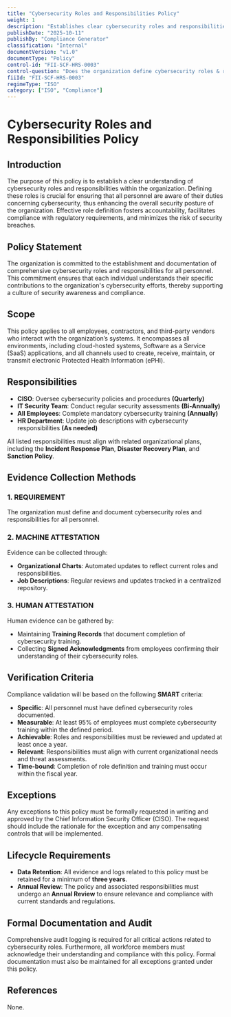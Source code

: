 ```yaml
---
title: "Cybersecurity Roles and Responsibilities Policy"
weight: 1
description: "Establishes clear cybersecurity roles and responsibilities to enhance accountability and compliance within the organization."
publishDate: "2025-10-11"
publishBy: "Compliance Generator"
classification: "Internal"
documentVersion: "v1.0"
documentType: "Policy"
control-id: "FII-SCF-HRS-0003"
control-question: "Does the organization define cybersecurity roles & responsibilities for all personnel?"
fiiId: "FII-SCF-HRS-0003"
regimeType: "ISO"
category: ["ISO", "Compliance"]
---
```


# Cybersecurity Roles and Responsibilities Policy

## Introduction
The purpose of this policy is to establish a clear understanding of cybersecurity roles and responsibilities within the organization. Defining these roles is crucial for ensuring that all personnel are aware of their duties concerning cybersecurity, thus enhancing the overall security posture of the organization. Effective role definition fosters accountability, facilitates compliance with regulatory requirements, and minimizes the risk of security breaches.

## Policy Statement
The organization is committed to the establishment and documentation of comprehensive cybersecurity roles and responsibilities for all personnel. This commitment ensures that each individual understands their specific contributions to the organization's cybersecurity efforts, thereby supporting a culture of security awareness and compliance.

## Scope
This policy applies to all employees, contractors, and third-party vendors who interact with the organization’s systems. It encompasses all environments, including cloud-hosted systems, Software as a Service (SaaS) applications, and all channels used to create, receive, maintain, or transmit electronic Protected Health Information (ePHI).

## Responsibilities
- **CISO**: Oversee cybersecurity policies and procedures **(Quarterly)**
- **IT Security Team**: Conduct regular security assessments **(Bi-Annually)**
- **All Employees**: Complete mandatory cybersecurity training **(Annually)** 
- **HR Department**: Update job descriptions with cybersecurity responsibilities **(As needed)**

All listed responsibilities must align with related organizational plans, including the **Incident Response Plan**, **Disaster Recovery Plan**, and **Sanction Policy**.

## Evidence Collection Methods

### 1. REQUIREMENT
The organization must define and document cybersecurity roles and responsibilities for all personnel.

### 2. MACHINE ATTESTATION
Evidence can be collected through:
- **Organizational Charts**: Automated updates to reflect current roles and responsibilities.
- **Job Descriptions**: Regular reviews and updates tracked in a centralized repository.

### 3. HUMAN ATTESTATION
Human evidence can be gathered by:
- Maintaining **Training Records** that document completion of cybersecurity training.
- Collecting **Signed Acknowledgments** from employees confirming their understanding of their cybersecurity roles.

## Verification Criteria
Compliance validation will be based on the following **SMART** criteria:
- **Specific**: All personnel must have defined cybersecurity roles documented.
- **Measurable**: At least 95% of employees must complete cybersecurity training within the defined period.
- **Achievable**: Roles and responsibilities must be reviewed and updated at least once a year.
- **Relevant**: Responsibilities must align with current organizational needs and threat assessments.
- **Time-bound**: Completion of role definition and training must occur within the fiscal year.

## Exceptions
Any exceptions to this policy must be formally requested in writing and approved by the Chief Information Security Officer (CISO). The request should include the rationale for the exception and any compensating controls that will be implemented.

## Lifecycle Requirements
- **Data Retention**: All evidence and logs related to this policy must be retained for a minimum of **three years**.
- **Annual Review**: The policy and associated responsibilities must undergo an **Annual Review** to ensure relevance and compliance with current standards and regulations.

## Formal Documentation and Audit
Comprehensive audit logging is required for all critical actions related to cybersecurity roles. Furthermore, all workforce members must acknowledge their understanding and compliance with this policy. Formal documentation must also be maintained for all exceptions granted under this policy.

## References
None.